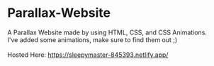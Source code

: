 # Parallax-Website
 A Parallax Website made by using HTML, CSS, and CSS Animations. 
 <br/>
 I've added some animations, make sure to find them out ;)
 <br/><br/>
 Hosted Here: https://sleepymaster-845393.netlify.app/
